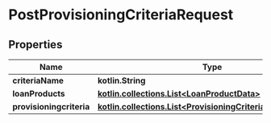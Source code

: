 
# PostProvisioningCriteriaRequest

## Properties
| Name | Type | Description | Notes |
| ------------ | ------------- | ------------- | ------------- |
| **criteriaName** | **kotlin.String** |  |  [optional] |
| **loanProducts** | [**kotlin.collections.List&lt;LoanProductData&gt;**](LoanProductData.md) |  |  [optional] |
| **provisioningcriteria** | [**kotlin.collections.List&lt;ProvisioningCriteriaDefinitionData&gt;**](ProvisioningCriteriaDefinitionData.md) |  |  [optional] |



